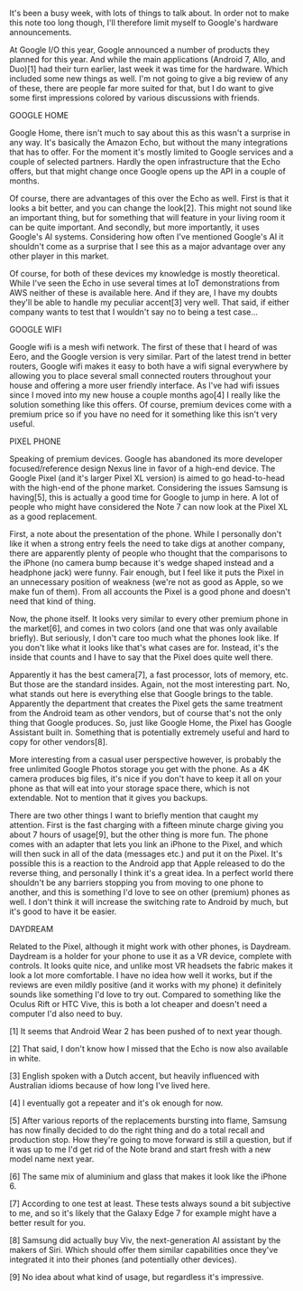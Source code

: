 It's been a busy week, with lots of things to talk about. In order not to make this note too long though, I'll therefore limit myself to Google's hardware announcements.

At Google I/O this year, Google announced a number of products they planned for this year. And while the main applications (Android 7, Allo, and Duo)[1] had their turn earlier, last week it was time for the hardware. Which included some new things as well. I'm not going to give a big review of any of these, there are people far more suited for that, but I do want to give some first impressions colored by various discussions with friends.



GOOGLE HOME


Google Home, there isn't much to say about this as this wasn't a surprise in any way. It's basically the Amazon Echo, but without the many integrations that has to offer. For the moment it's mostly limited to Google services and a couple of selected partners. Hardly the open infrastructure that the Echo offers, but that might change once Google opens up the API in a couple of months.

Of course, there are advantages of this over the Echo as well. First is that it looks a bit better, and you can change the look[2]. This might not sound like an important thing, but for something that will feature in your living room it can be quite important. And secondly, but more importantly, it uses Google's AI systems. Considering how often I've mentioned Google's AI it shouldn't come as a surprise that I see this as a major advantage over any other player in this market.

Of course, for both of these devices my knowledge is mostly theoretical. While I've seen the Echo in use several times at IoT demonstrations from AWS neither of these is available here. And if they are, I have my doubts they'll be able to handle my peculiar accent[3] very well. That said, if either company wants to test that I wouldn't say no to being a test case...



GOOGLE WIFI


Google wifi is a mesh wifi network. The first of these that I heard of was Eero, and the Google version is very similar. Part of the latest trend in better routers, Google wifi makes it easy to both have a wifi signal everywhere by allowing you to place several small connected routers throughout your house and offering a more user friendly interface. As I've had wifi issues since I moved into my new house a couple months ago[4] I really like the solution something like this offers. Of course, premium devices come with a premium price so if you have no need for it something like this isn't very useful.



PIXEL PHONE


Speaking of premium devices. Google has abandoned its more developer focused/reference design Nexus line in favor of a high-end device. The Google Pixel (and it's larger Pixel XL version) is aimed to go head-to-head with the high-end of the phone market. Considering the issues Samsung is having[5], this is actually a good time for Google to jump in here. A lot of people who might have considered the Note 7 can now look at the Pixel XL as a good replacement.

First, a note about the presentation of the phone. While I personally don't like it when a strong entry feels the need to take digs at another company, there are apparently plenty of people who thought that the comparisons to the iPhone (no camera bump because it's wedge shaped instead and a headphone jack) were funny. Fair enough, but I feel like it puts the Pixel in an unnecessary position of weakness (we're not as good as Apple, so we make fun of them). From all accounts the Pixel is a good phone and doesn't need that kind of thing.

Now, the phone itself. It looks very similar to every other premium phone in the market[6], and comes in two colors (and one that was only available briefly). But seriously, I don't care too much what the phones look like. If you don't like what it looks like that's what cases are for. Instead, it's the inside that counts and I have to say that the Pixel does quite well there.

Apparently it has the best camera[7], a fast processor, lots of memory, etc. But those are the standard insides. Again, not the most interesting part. No, what stands out here is everything else that Google brings to the table. Apparently the department that creates the Pixel gets the same treatment from the Android team as other vendors, but of course that's not the only thing that Google produces. So, just like Google Home, the Pixel has Google Assistant built in. Something that is potentially extremely useful and hard to copy for other vendors[8].

More interesting from a casual user perspective however, is probably the free unlimited Google Photos storage you get with the phone. As a 4K camera produces big files, it's nice if you don't have to keep it all on your phone as that will eat into your storage space there, which is not extendable. Not to mention that it gives you backups.

There are two other things I want to briefly mention that caught my attention. First is the fast charging with a fifteen minute charge giving you about 7 hours of usage[9], but the other thing is more fun. The phone comes with an adapter that lets you link an iPhone to the Pixel, and which will then suck in all of the data (messages etc.) and put it on the Pixel. It's possible this is a reaction to the Android app that Apple released to do the reverse thing, and personally I think it's a great idea. In a perfect world there shouldn't be any barriers stopping you from moving to one phone to another, and this is something I'd love to see on other (premium) phones as well. I don't think it will increase the switching rate to Android by much, but it's good to have it be easier.



DAYDREAM


Related to the Pixel, although it might work with other phones, is Daydream. Daydream is a holder for your phone to use it as a VR device, complete with controls. It looks quite nice, and unlike most VR headsets the fabric makes it look a lot more comfortable. I have no idea how well it works, but if the reviews are even mildly positive (and it works with my phone) it definitely sounds like something I'd love to try out. Compared to something like the Oculus Rift or HTC Vive, this is both a lot cheaper and doesn't need a computer I'd also need to buy.

[1] It seems that Android Wear 2 has been pushed of to next year though.

[2] That said, I don't know how I missed that the Echo is now also available in white.

[3] English spoken with a Dutch accent, but heavily influenced with Australian idioms because of how long I've lived here.

[4] I eventually got a repeater and it's ok enough for now.

[5] After various reports of the replacements bursting into flame, Samsung has now finally decided to do the right thing and do a total recall and production stop. How they're going to move forward is still a question, but if it was up to me I'd get rid of the Note brand and start fresh with a new model name next year.

[6] The same mix of aluminium and glass that makes it look like the iPhone 6.

[7] According to one test at least. These tests always sound a bit subjective to me, and so it's likely that the Galaxy Edge 7 for example might have a better result for you.

[8] Samsung did actually buy Viv, the next-generation AI assistant by the makers of Siri. Which should offer them similar capabilities once they've integrated it into their phones (and potentially other devices).

[9] No idea about what kind of usage, but regardless it's impressive.
